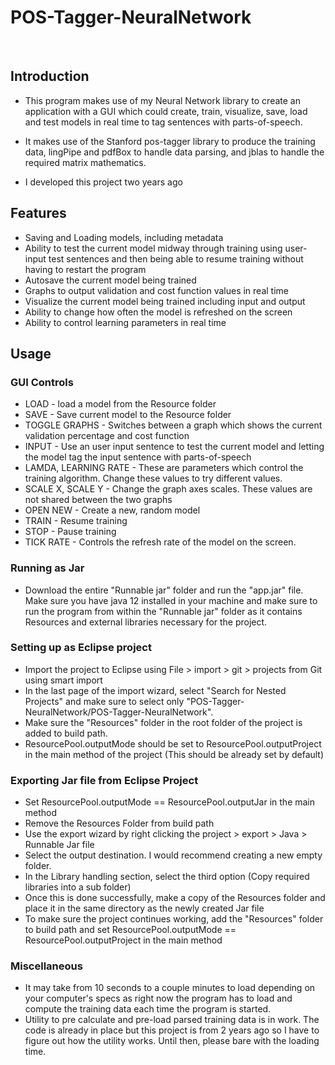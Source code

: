 # POS-Tagger-NeuralNetwork
<br>

## Introduction

* This program makes use of my Neural Network library to create an application with a GUI which could create, train, visualize, save, load and test models in real time to tag sentences with parts-of-speech. 

* It makes use of the Stanford pos-tagger library to produce the training data, lingPipe and pdfBox to handle data parsing, and jblas to handle the required matrix mathematics.

* I developed this project two years ago

## Features

* Saving and Loading models, including metadata
* Ability to test the current model midway through training using user-input test sentences and then being able to resume training without having to restart the program
* Autosave the current model being trained
* Graphs to output validation and cost function values in real time
* Visualize the current model being trained including input and output
* Ability to change how often the model is refreshed on the screen
* Ability to control learning parameters in real time

## Usage 

### GUI Controls

* LOAD - load a model from the Resource folder
* SAVE - Save current model to the Resource folder
* TOGGLE GRAPHS - Switches between a graph which shows the current validation percentage and cost function
* INPUT - Use an user input sentence to test the current model and letting the model tag the input sentence with parts-of-speech
* LAMDA, LEARNING RATE - These are parameters which control the training algorithm. Change these values to try different values.
* SCALE X, SCALE Y - Change the graph axes scales. These values are not shared between the two graphs
* OPEN NEW - Create a new, random model
* TRAIN - Resume training
* STOP - Pause training
* TICK RATE - Controls the refresh rate of the model on the screen. 

### Running as Jar
* Download the entire "Runnable jar" folder and run the "app.jar" file. Make sure you have java 12 installed in your machine and make sure to run the program from within the "Runnable jar" folder as it contains Resources and external libraries necessary for the project.

### Setting up as Eclipse project
* Import the project to Eclipse using File > import > git > projects from Git using smart import
* In the last page of the import wizard, select "Search for Nested Projects" and make sure to select only "POS-Tagger-NeuralNetwork/POS-Tagger-NeuralNetwork".
* Make sure the "Resources" folder in the root folder of the project is added to build path.
* ResourcePool.outputMode should be set to ResourcePool.outputProject in the main method of the project (This should be already set by default)

### Exporting Jar file from Eclipse Project

* Set ResourcePool.outputMode == ResourcePool.outputJar in the main method
* Remove the Resources Folder from build path
* Use the export wizard by right clicking the project > export > Java > Runnable Jar file
* Select the output destination. I would recommend creating a new empty folder.
* In the Library handling section, select the third option (Copy required libraries into a sub folder)
* Once this is done successfully, make a copy of the Resources folder and place it in the same directory as the newly created Jar file
* To make sure the project continues working, add the "Resources" folder to build path and set ResourcePool.outputMode == ResourcePool.outputProject in the main method

### Miscellaneous

* It may take from 10 seconds to a couple minutes to load depending on your computer's specs as right now the program has to load and compute the training data each time the program is started.
* Utility to pre calculate and pre-load parsed training data is in work. The code is already in place but this project is from 2 years ago so I have to figure out how the utility works. Until then, please bare with the loading time.
